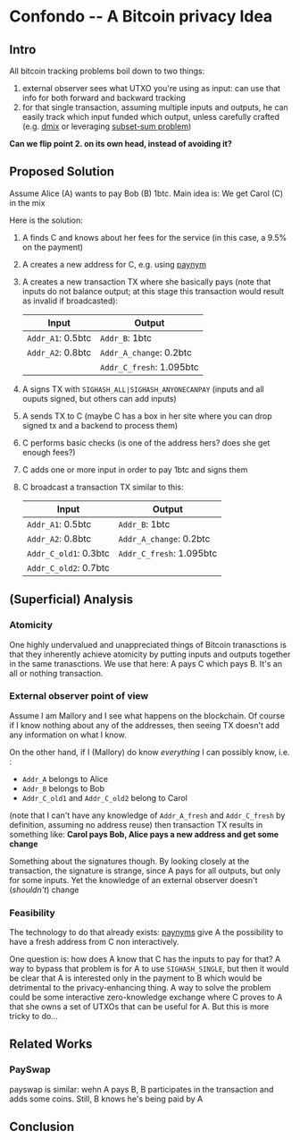 # Confondo -- A Bitcoin privacy Idea

## Intro
All bitcoin tracking problems boil down to two things:

1. external observer sees what UTXO you're using as input: can use that info for both forward and backward tracking
2. for that single transaction, assuming multiple inputs and outputs, he can easily track which input funded which output, unless carefully crafted (e.g. [dmix](https://fadibarbara.it/papers/dimx.pdf) or leveraging [subset-sum problem](https://en.wikipedia.org/wiki/Subset_sum_problem))

**Can we flip point 2. on its own head, instead of avoiding it?**

## Proposed Solution
Assume Alice (A) wants to pay Bob (B) 1btc. Main idea is: We get Carol (C) in the mix

Here is the solution:

1. A finds C and knows about her fees for the service (in this case, a 9.5% on the payment)
1. A creates a new address for C, e.g. using [paynym](https://samourai.kayako.com/article/68-what-are-paynyms)
1. A creates a new transaction TX where she basically pays (note that inputs do not balance output; at this stage this transaction would result as invalid if broadcasted):

    |Input              | Output|
    |-----|---|
    |`Addr_A1`: 0.5btc    |`Addr_B`: 1btc|
    |`Addr_A2`: 0.8btc    |`Addr_A_change`: 0.2btc|
    |                  |`Addr_C_fresh`: 1.095btc|

1. A signs TX with `SIGHASH_ALL|SIGHASH_ANYONECANPAY` (inputs and all ouputs signed, but others can add inputs)
1. A sends TX to C (maybe C has a box in her site where you can drop signed tx and a backend to process them)
1. C performs basic checks (is one of the address hers? does she get enough fees?)
1. C adds one or more input in order to pay 1btc and signs them
1. C broadcast a transaction TX similar to this:



    |Input               |Output|
    |--|--|
    |`Addr_A1`: 0.5btc     |`Addr_B`: 1btc|
    |`Addr_A2`: 0.8btc     |`Addr_A_change`: 0.2btc|
    |`Addr_C_old1`: 0.3btc |`Addr_C_fresh`: 1.095btc|
    |`Addr_C_old2`: 0.7btc | |


## (Superficial) Analysis

### Atomicity
One highly undervalued and unappreciated things of Bitcoin tranasctions is that they inherently achieve atomicity by putting inputs and outputs together in the same tranasctions. We use that here: A pays C which pays B. It's an all or nothing transaction.

### External observer point of view
Assume I am Mallory and I see what happens on the blockchain. Of course if I know nothing about any of the addresses, then seeing TX doesn't add any information on what I know.

On the other hand, if I (Mallory) do know *everything* I can possibly know, i.e. :

* `Addr_A` belongs to Alice
* `Addr_B` belongs to Bob
* `Addr_C_old1` and `Addr_C_old2` belong to Carol

(note that I can't have any knowledge of `Addr_A_fresh` and `Addr_C_fresh` by definition, assuming no address reuse) then transaction TX results in something like: **Carol pays Bob, Alice pays a new address and get some change**

Something about the signatures though. By looking closely at the transaction, the signature is strange, since A pays for all outputs, but only for some inputs. Yet the knowledge of an external observer doesn't (*shouldn't*) change 

### Feasibility
The technology to do that already exists: [paynyms](https://samourai.kayako.com/article/68-what-are-paynyms) give A the possibility to have a fresh address from C non interactively. 

One question is: how does A know that C has the inputs to pay for that? A way to bypass that problem is for A to use `SIGHASH_SINGLE`, but then it would be clear that A is interested only in the payment to B which would be detrimental to the privacy-enhancing thing. A way to solve the problem could be some interactive zero-knowledge exchange where C proves to A that she owns a set of UTXOs that can be useful for A. But this is more tricky to do...


## Related Works
### PaySwap
payswap is similar: wehn A pays B, B participates in the transaction and adds some coins. Still, B knows he's being paid by A
## Conclusion
